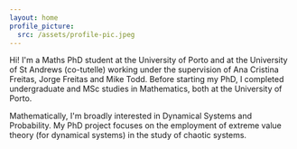 ```yaml
---
layout: home
profile_picture:
  src: /assets/profile-pic.jpeg
---
```


<p> Hi! I'm a Maths PhD student at the University of Porto and at the University of St Andrews (co-tutelle) working under the supervision of Ana Cristina Freitas, Jorge Freitas and Mike Todd. Before starting my PhD, I completed undergraduate and MSc studies in Mathematics, both at the University of Porto.</p>
  
<p> Mathematically, I'm broadly interested in Dynamical Systems and Probability. My PhD project focuses on the employment of extreme value theory (for dynamical systems) in the study of chaotic systems.</p>


